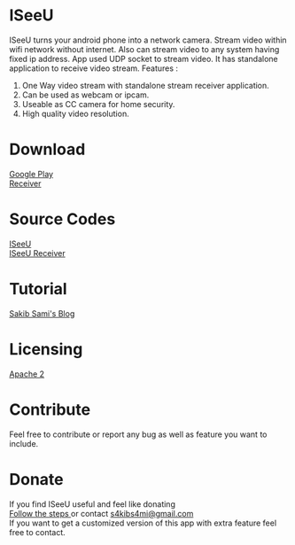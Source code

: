 # ISeeU

ISeeU turns your android phone into a network camera. Stream video within wifi network without internet. Also can stream video to any system having fixed ip address. App used UDP socket to stream video. It has standalone application to receive video stream.
Features :

 1. One Way video stream with standalone stream receiver application.
 2. Can be used as webcam or ipcam.
 3. Useable as CC camera for home security.
 4. High quality video resolution.

# Download
[ Google Play ](https://play.google.com/store/apps/details?id=net.codersgarage.iseeu&hl=en)</br>
[ Receiver ](https://github.com/s4kibs4mi/ISeeUReceiver/releases/download/v1.0/iSeeUReceiver-v1.0.jar)

# Source Codes
[ ISeeU ](https://github.com/s4kibs4mi/ISeeU)</br>
[ ISeeU Receiver ](https://github.com/s4kibs4mi/ISeeUReceiver)

# Tutorial
[ Sakib Sami's Blog ](http://blog.sakib.ninja/2016/06/iseeu-app-usage-tutorial.html)

# Licensing
[ Apache 2 ](https://github.com/s4kibs4mi/ISeeU/blob/master/LICENSE)

# Contribute
Feel free to contribute or report any bug as well as feature you want to include.

# Donate
If you find ISeeU useful and feel like donating</br>
[ Follow the steps ](https://paypal.me/s4kibs4mi)
or contact s4kibs4mi@gmail.com</br>
If you want to get a customized version of this app with extra feature feel free to contact.
